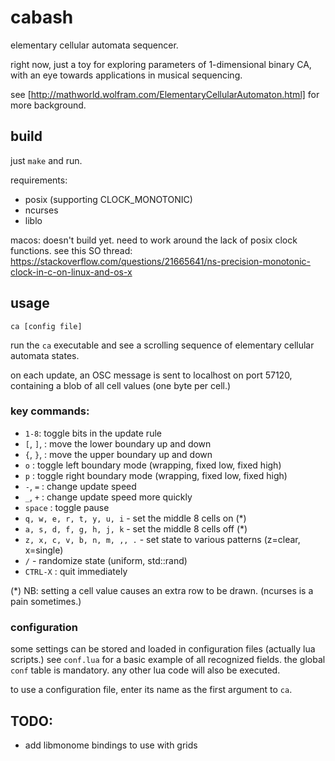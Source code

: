 # cabash

elementary cellular automata sequencer.

right now, just a toy for exploring parameters of 1-dimensional binary CA, with an eye towards applications in musical sequencing.

see [http://mathworld.wolfram.com/ElementaryCellularAutomaton.html] for more background.

## build

just `make` and run.

requirements:

- posix (supporting CLOCK_MONOTONIC)
- ncurses
- liblo

macos:
doesn't build yet. need to work around the lack of posix clock functions. see this SO thread:
https://stackoverflow.com/questions/21665641/ns-precision-monotonic-clock-in-c-on-linux-and-os-x


## usage

`ca [config file]`

run the `ca` executable and see a scrolling sequence of elementary cellular automata states.

on each update, an OSC message is sent to localhost on port 57120, containing a blob of all cell values (one byte per cell.)

### key commands:

- `1-8`: toggle bits in the update rule
- `[`, `]`, : move the lower boundary up and down
- `{`, `}`, : move the upper boundary up and down
- `o` : toggle left boundary mode (wrapping, fixed low, fixed high)
- `p` : toggle right boundary mode (wrapping, fixed low, fixed high)
- `-`, `=` : change update speed
- `_`, `+` : change update speed more quickly
- `space` : toggle pause
- `q, w, e, r, t, y, u, i` - set the middle 8 cells on (*)
- `a, s, d, f, g, h, j, k` - set the middle 8 cells off (*)
- `z, x, c, v, b, n, m, ,, .` - set state to various patterns (z=clear, x=single)
- `/` - randomize state (uniform, std::rand)
- `CTRL-X` : quit immediately


(*) NB: setting a cell value causes an extra row to be drawn. (ncurses is a pain sometimes.)

### configuration

some settings can be stored and loaded in configuration files (actually lua scripts.) see `conf.lua` for a basic example of all recognized fields. the global `conf` table is mandatory. any other lua code will also be executed.

to use a configuration file, enter its name as the first argument to `ca`. 



## TODO:

- add libmonome bindings to use with grids
